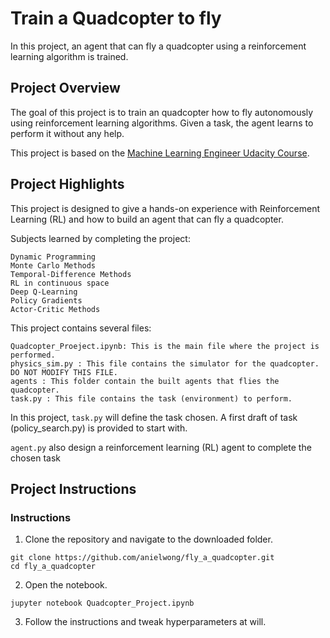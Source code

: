 # Train a Quadcopter to fly
In this project, an agent that can fly a quadcopter using a reinforcement learning algorithm is trained. 

## Project Overview
The goal of this project is to train an quadcopter how to fly autonomously using reinforcement learning algorithms. Given a task, the agent learns to perform it without any help.

This project is based on the [Machine Learning Engineer Udacity Course](https://eu.udacity.com/course/machine-learning-engineer-nanodegree--nd009).

## Project Highlights
This project is designed to give a hands-on experience with Reinforcement Learning (RL) and how to build an agent that can fly a quadcopter. 

Subjects learned by completing the project:

	Dynamic Programming
	Monte Carlo Methods
	Temporal-Difference Methods
	RL in continuous space
	Deep Q-Learning
	Policy Gradients
	Actor-Critic Methods

This project contains several files:

    Quadcopter_Proeject.ipynb: This is the main file where the project is performed.
    physics_sim.py : This file contains the simulator for the quadcopter. DO NOT MODIFY THIS FILE.
    agents : This folder contain the built agents that flies the quadcopter.
    task.py : This file contains the task (environment) to perform.

In this project, `task.py` will define the task chosen. A first draft of task (policy_search.py) is provided to start with.

`agent.py` also design a reinforcement learning (RL) agent to complete the chosen task

## Project Instructions

### Instructions

1. Clone the repository and navigate to the downloaded folder.
```	
git clone https://github.com/anielwong/fly_a_quadcopter.git
cd fly_a_quadcopter
```

2. Open the notebook.
```
jupyter notebook Quadcopter_Project.ipynb
```

3. Follow the instructions and tweak hyperparameters at will. 

